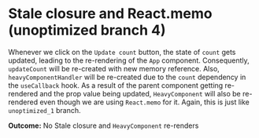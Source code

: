 # Stale closure and React.memo (unoptimized branch 4)

Whenever we click on the `Update count` button, the state of `count` gets updated, leading to the re-rendering of the `App` component. Consequently, `updateCount` will be re-created with new memory reference. Also, `heavyComponentHandler` will be re-created due to the `count` dependency in the `useCallback` hook. As a result of the parent component getting re-rendered and the prop value being updated, `HeavyComponent` will also be re-rendered even though we are using `React.memo` for it.
Again, this is just like `unoptimized_1` branch.

**Outcome:** No Stale closure and `HeavyComponent` re-renders